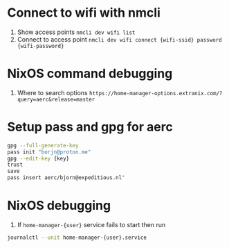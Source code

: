 # Connect to wifi with nmcli
1. Show access points
```nmcli dev wifi list```
2. Connect to access point
```nmcli dev wifi connect {wifi-ssid} password {wifi-password}```

# NixOS command debugging
1. Where to search options
```https://home-manager-options.extranix.com/?query=aerc&release=master```

# Setup pass and gpg for aerc
```sh
gpg --full-generate-key
pass init "borjn@proton.me"
gpg --edit-key {key}
trust
save
pass insert aerc/bjorn@expeditious.nl"
```

# NixOS debugging
1. If `home-manager-{user}` service fails to start then run
```sh
journalctl --unit home-manager-{user}.service
```
